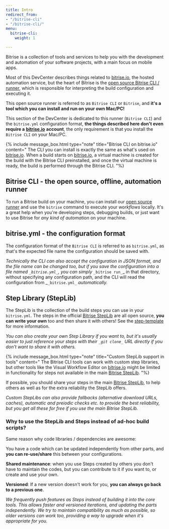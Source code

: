 ```yaml
---
title: Intro
redirect_from:
- "/bitrise-cli"
- "/bitrise-cli/"
menu:
  bitrise-cli:
    weight: 1

---
```

Bitrise is a collection of tools and services to help you with the development
and automation of your software projects, with a main focus on mobile apps.

Most of this DevCenter describes things related to [bitrise.io](https://www.bitrise.io),
the hosted automation service, but the heart of Bitrise is the
[open source Bitrise CLI / runner](https://github.com/bitrise-io/bitrise),
which is responsible for interpreting the build configuration and executing it.

This open source runner is referred to as `Bitrise CLI` or `Bitrise`,
and **it's a tool which you can install and run on your own Mac/PC!**

This section of the DevCenter is dedicated to this runner (`Bitrise CLI`) and the
`bitrise.yml` configuration format, **the things described here don't even require a**
[**bitrise.io**](https://www.bitrise.io) **account**, the only requirement is that
you install the `Bitrise CLI` on your Mac/PC.

{% include message_box.html type="note" title="Bitrise CLI on bitrise.io" content="
The CLI you can install is exactly the same as what's used on [bitrise.io](https://www.bitrise.io). When a build starts on [bitrise.io](https://www.bitrise.io), a virtual machine is created for the build with the Bitrise CLI preinstalled, and once the virtual machine is ready, the build is performed through the Bitrise CLI. "%}

## Bitrise CLI - the open source, offline, automation runner

To run a Bitrise build on your machine, you can install our [open source runner](https://www.bitrise.io/cli)
and use the `bitrise` command to execute your _workflows_ locally.
It's a great help when you're developing steps, debugging builds,
or just want to use Bitrise for _any kind of automation_ on your machine.

## bitrise.yml - the configuration format

The configuration format of the `Bitrise CLI` is referred to as `bitrise.yml`,
as that's the expected file name the configuration should be saved with.

_Technically the CLI can also accept the configuration in JSON format,
and the file name can be changed too, but if you save the configuration
into a file named _`_bitrise.yml_`_, you can simply_ `_bitrise run_`_ in that directory,
without specifying any configuration path, and the CLI will read the
configuration from _`_bitrise.yml_` _automatically._

## Step Library (StepLib)

The StepLib is the collection of the build steps you can use in your
`bitrise.yml`. The steps in the official [Bitrise StepLib](https://github.com/bitrise-io/bitrise-steplib)
are all open source, **you can write your own** too and then share it with others!
See the [step-template](https://github.com/bitrise-steplib/step-template) for more information.

_You can also create your own Step Library if you want to, but it's usually
easier to just reference your steps with their _`_git clone_`_ URL directly
if you don't want to share it with others._

{% include message_box.html type="note" title="Custom StepLib support in tools" content="
The Bitrise CLI tools can work with custom step libraries, but other tools like the Visual Workflow Editor on [bitrise.io](https://www.bitrise.io) might be limited in functionality for steps not available in the main [Bitrise StepLib](https://github.com/bitrise-io/bitrise-steplib). "%}

If possible, you should share your steps in the main [Bitrise StepLib](https://github.com/bitrise-io/bitrise-steplib),
to help others as well as for the extra reliability the StepLib offers.

_Custom StepLibs can also provide fallbacks (alternative download URLs, caches),
automatic and preiodic checks etc. to provide the best reliability, but you get all these for free
if you use the main Bitrise StepLib._

### Why to use the StepLib and Steps instead of ad-hoc build scripts?

Same reason why code libraries / dependencies are awesome:

You have a code which can be updated independently from other parts,
and **you can re-use/share** this between your configurations.

**Shared maintenance**: when you use Steps created by others you don't have to maintain
the codes, but you can contribute to it if you want to, or create and use your own.

**Versioned**: If a new version doesn't work for you, **you can always go back to a previous one**.

_We frequently push features as Steps instead of building it into the core tools.
This allows faster and versioned iterations, and updating the parts independently.
We try to maintain compatibility as much as possible, so older versions can work too,
providing a way to upgrade when it's appropriate for you._